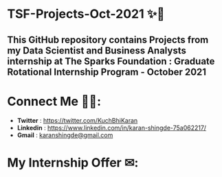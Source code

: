 # TSF-Projects-Oct-2021 ✨🚀
## This GitHub repository contains Projects from my Data Scientist and Business Analysts internship at The Sparks Foundation : Graduate Rotational Internship Program - October 2021

# Connect Me 🤝🏼:
- **Twitter** : https://twitter.com/KuchBhiKaran
- **Linkedin** : https://www.linkedin.com/in/karan-shingde-75a062217/
- **Gmail** : karanshingde@gmail.com 

# My Internship Offer ✉:
